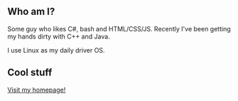 ## Who am I?

Some guy who likes C#, bash and HTML/CSS/JS. Recently I've been getting my hands dirty with C++ and Java.

I use Linux as my daily driver OS.

## Cool stuff

[Visit my homepage!](https://germanbread.github.io/)
